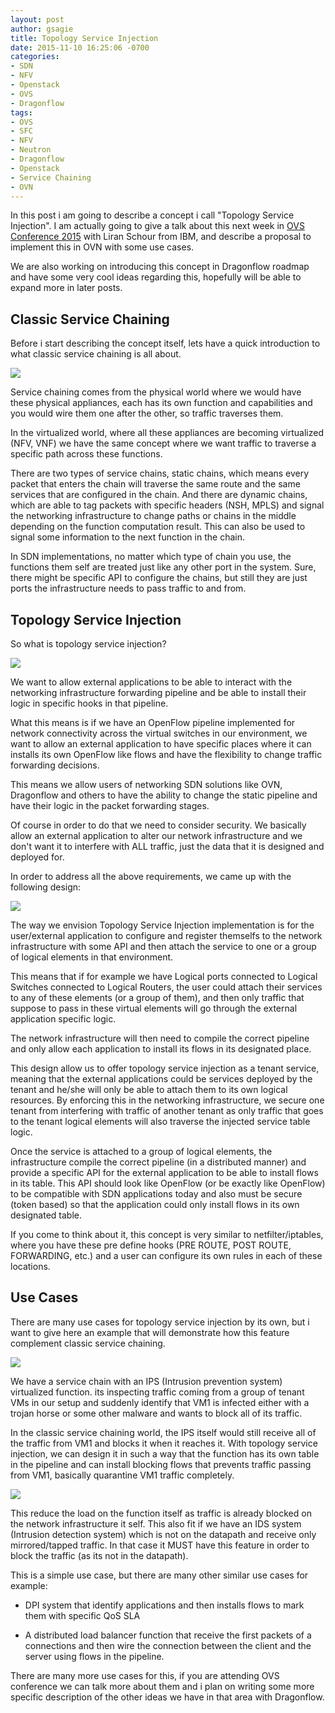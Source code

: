 ```yaml
---
layout: post
author: gsagie
title: Topology Service Injection
date: 2015-11-10 16:25:06 -0700
categories:
- SDN
- NFV
- Openstack
- OVS
- Dragonflow
tags:
- OVS
- SFC
- NFV
- Neutron
- Dragonflow
- Openstack
- Service Chaining
- OVN
---
```


In this post i am going to describe a concept i call "Topology Service Injection". I am actually
going to give a talk about this next week in [OVS Conference 2015](http://openvswitch.org/support/ovscon2015/) with Liran
Schour from IBM, and describe a proposal to implement this in OVN with some use cases.

We are also working on introducing this concept in Dragonflow roadmap and have some very cool ideas
regarding this, hopefully will be able to expand more in later posts.

## Classic Service Chaining

Before i start describing the concept itself, lets have a quick introduction to what classic service chaining
is all about.

<img src="https://raw.githubusercontent.com/GalSagie/GalSagie.github.io/master/public/img/top_inj2.jpg" />

Service chaining comes from the physical world where we would have these physical appliances, each has its own
function and capabilities and you would wire them one after the other, so traffic traverses them.

In the virtualized world, where all these appliances are becoming virtualized (NFV, VNF) we have the same
concept where we want traffic to traverse a specific path across these functions.

There are two types of service chains, static chains, which means every packet that enters the chain will
traverse the same route and the same services that are configured in the chain.
And there are dynamic chains, which are able to tag packets with specific headers (NSH, MPLS) and signal
the networking infrastructure to change paths or chains in the middle depending on the function computation result.
This can also be used to signal some information to the next function in the chain.

In SDN implementations, no matter which type of chain you use, the functions them self are treated just like
any other port in the system.
Sure, there might be specific API to configure the chains, but still they are just ports the infrastructure
needs to pass traffic to and from.

## Topology Service Injection

So what is topology service injection?

<img src="https://raw.githubusercontent.com/GalSagie/GalSagie.github.io/master/public/img/top_inj6.jpg" />

We want to allow external applications to be able to interact with the networking infrastructure forwarding
pipeline and be able to install their logic in specific hooks in that pipeline.

What this means is if we have an OpenFlow pipeline implemented for network connectivity across
the virtual switches in our environment, we want to allow an external application to have specific places where it can
installs its own OpenFlow like flows and have the flexibility to change traffic forwarding decisions.

This means we allow users of networking SDN solutions like OVN, Dragonflow and others to have the ability
to change the static pipeline and have their logic in the packet forwarding stages.

Of course in order to do that we need to consider security.
We basically allow an external application to alter our network infrastructure and we don't
want it to interfere with ALL traffic, just the data that it is designed and deployed for.

In order to address all the above requirements, we came up with the following design:

<img src="https://raw.githubusercontent.com/GalSagie/GalSagie.github.io/master/public/img/top_inj3.jpg" />

The way we envision Topology Service Injection implementation is for the user/external application to configure and
register themselfs to the network infrastructure with some API and then attach the service to one or a group
of logical elements in that environment.

This means that if for example we have Logical ports connected to Logical Switches connected to Logical Routers, the user
could attach their services to any of these elements (or a group of them), and then only traffic that suppose to pass in these
virtual elements will go through the external application specific logic.

The network infrastructure will then need to compile the correct pipeline and only allow each application to
install its flows in its designated place.

This design allow us to offer topology service injection as a tenant service, meaning that the external applications could be services
deployed by the tenant and he/she will only be able to attach them to its own logical resources.
By enforcing this in the networking infrastructure, we secure one tenant from interfering with traffic of another tenant as
only traffic that goes to the tenant logical elements will also traverse the injected service table logic.

Once the service is attached to a group of logical elements, the infrastructure compile the correct pipeline (in a distributed manner)
and provide a specific API for the external application to be able to install flows in its table.
This API should look like OpenFlow (or be exactly like OpenFlow) to be compatible with SDN applications today
and also must be secure (token based) so that the application could only install flows in its own designated table.

If you come to think about it, this concept is very similar to netfilter/iptables, where you have these pre
define hooks (PRE ROUTE, POST ROUTE, FORWARDING, etc.) and a user can configure its own rules
in each of these locations.

## Use Cases

There are many use cases for topology service injection by its own, but i want to give here an example
that will demonstrate how this feature complement classic service chaining.

<img src="https://raw.githubusercontent.com/GalSagie/GalSagie.github.io/master/public/img/top_inj4.jpg" />

We have a service chain with an IPS (Intrusion prevention system) virtualized function.
its inspecting traffic coming from a group of tenant VMs in our setup and suddenly identify
that VM1 is infected either with a trojan horse or some other malware and wants to block all of
its traffic.

In the classic service chaining world, the IPS itself would still receive all of the traffic
from VM1 and blocks it when it reaches it.
With topology service injection, we can design it in such a way that the function has its
own table in the pipeline and can install blocking flows that prevents traffic passing from
VM1, basically quarantine VM1 traffic completely.

<img src="https://raw.githubusercontent.com/GalSagie/GalSagie.github.io/master/public/img/top_inj5.jpg" />

This reduce the load on the function itself as traffic is already blocked on the network infrastructure
it self.
This also fit if we have an IDS system (Intrusion detection system) which is not on the datapath
and receive only mirrored/tapped traffic.
In that case it MUST have this feature in order to block the traffic (as its not in the datapath).

This is a simple use case, but there are many other similar use cases for example:

* DPI system that identify applications and then installs flows to mark them with specific QoS SLA

* A distributed load balancer function that receive the first packets of a connections and then wire the connection
between the client and the server using flows in the pipeline.

There are many more use cases for this, if you are attending OVS conference we can talk more about them
and i plan on writing some more specific description of the other ideas we have
in that area with Dragonflow.


